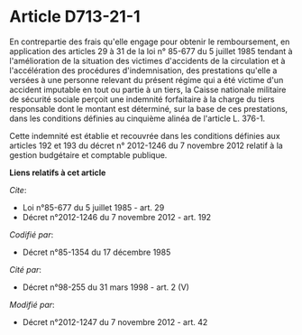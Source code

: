 # Article D713-21-1

En contrepartie des frais qu'elle engage pour obtenir le remboursement, en application des articles 29 à 31 de la loi n°
85-677 du 5 juillet 1985 tendant à l'amélioration de la situation des victimes d'accidents de la circulation et à
l'accélération des procédures d'indemnisation, des prestations qu'elle a versées à une personne relevant du présent régime
qui a été victime d'un accident imputable en tout ou partie à un tiers, la Caisse nationale militaire de sécurité sociale
perçoit une indemnité forfaitaire à la charge du tiers responsable dont le montant est déterminé, sur la base de ces
prestations, dans les conditions définies au cinquième alinéa de l'article L. 376-1. 

Cette indemnité est établie et recouvrée dans les conditions définies aux articles 192 et 193 du décret n° 2012-1246 du 7
novembre 2012 relatif à la gestion budgétaire et comptable publique.

**Liens relatifs à cet article**

_Cite_:

  - Loi n°85-677 du 5 juillet 1985 - art. 29
  - Décret n°2012-1246 du 7 novembre 2012 - art. 192

_Codifié par_:

  - Décret n°85-1354 du 17 décembre 1985

_Cité par_:

  - Décret n°98-255 du 31 mars 1998 - art. 2 (V)

_Modifié par_:

  - Décret n°2012-1247 du 7 novembre 2012 - art. 42
